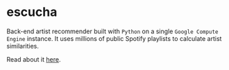 # escucha

Back-end artist recommender built with `Python` on a single `Google Compute Engine` instance. It uses millions of public Spotify playlists to calculate artist similarities. 

Read about it [here](https://www.gustavooliver.xyz/posts/2019/04/building-an-artist-recommender-part-i.html).

